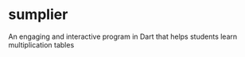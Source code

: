 # sumplier
An engaging and interactive program in Dart that helps students learn multiplication tables
